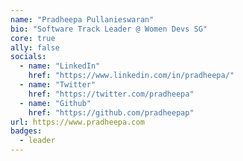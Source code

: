 ```yaml
---
name: "Pradheepa Pullanieswaran"
bio: "Software Track Leader @ Women Devs SG"
core: true
ally: false
socials:
  - name: "LinkedIn"
    href: "https://www.linkedin.com/in/pradheepa/"
  - name: "Twitter"
    href: "https://twitter.com/pradheepa"
  - name: "Github"
    href: "https://github.com/pradheepap"
url: https://www.pradheepa.com
badges: 
  - leader
---
```

